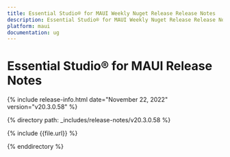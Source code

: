 ```yaml
---
title: Essential Studio® for MAUI Weekly Nuget Release Release Notes  
description: Essential Studio® for MAUI Weekly Nuget Release Release Notes  
platform: maui
documentation: ug
---
```


# Essential Studio® for MAUI  Release Notes  

{% include release-info.html date="November 22, 2022"  version="v20.3.0.58" %} 

{% directory path: _includes/release-notes/v20.3.0.58 %}

{% include {{file.url}} %}

{% enddirectory %}